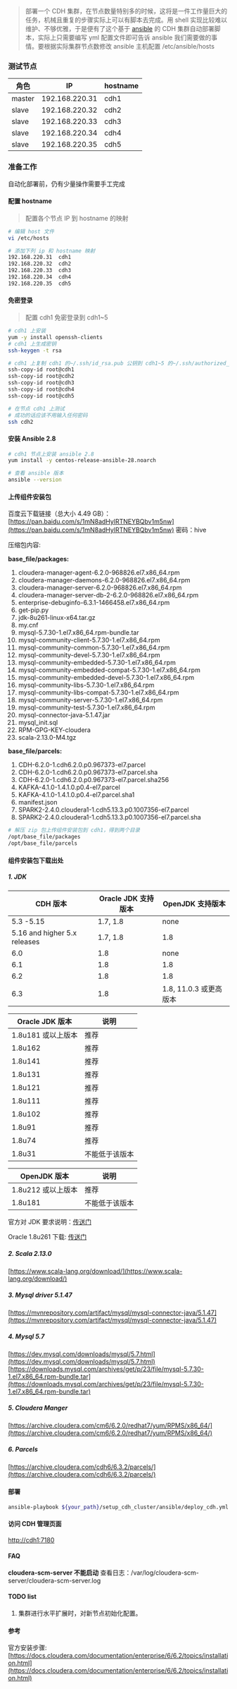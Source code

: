 
> 部署一个 CDH 集群，在节点数量特别多的时候，这将是一件工作量巨大的任务，机械且重复的步骤实际上可以有脚本去完成。用 shell 实现比较难以维护、不够优雅，于是便有了这个基于 [ansible](https://baike.baidu.com/item/Ansible/20194655) 的 CDH 集群自动部署脚本，实际上只需要编写 yml 配置文件即可告诉 ansible 我们需要做的事情。要根据实际集群节点数修改 ansible 主机配置 /etc/ansible/hosts 


### 测试节点

| 角色 | IP | hostname |
| --- | --- | --- |
| master  | 192.168.220.31  | cdh1 |
| slave | 192.168.220.32 | cdh2 |
| slave | 192.168.220.33 | cdh3 |
| slave | 192.168.220.34 | cdh4 |
| slave | 192.168.220.35 | cdh5 |


### 准备工作
自动化部署前，仍有少量操作需要手工完成

#### 配置 hostname
> 配置各个节点 IP 到 hostname 的映射
```bash
# 编辑 host 文件
vi /etc/hosts

# 添加下列 ip 和 hostname 映射
192.168.220.31  cdh1
192.168.220.32  cdh2
192.168.220.33  cdh3
192.168.220.34  cdh4
192.168.220.35  cdh5
```

#### 免密登录
> 配置 cdh1 免密登录到 cdh1~5
``` bash
# cdh1 上安装
yum -y install openssh-clients
# cdh1 上生成密钥
ssh-keygen -t rsa

# cdh1 上复制 cdh1 的~/.ssh/id_rsa.pub 公钥到 cdh1~5 的~/.ssh/authorized_keys 中
ssh-copy-id root@cdh1
ssh-copy-id root@cdh2
ssh-copy-id root@cdh3
ssh-copy-id root@cdh4
ssh-copy-id root@cdh5

# 在节点 cdh1 上测试
# 成功的话应该不用输入任何密码
ssh cdh2          

```

#### 安装 Ansible 2.8
``` bash
# cdh1 节点上安装 ansible 2.8
yum install -y centos-release-ansible-28.noarch

# 查看 ansible 版本
ansible --version
```

#### 上传组件安装包
百度云下载链接（总大小 4.49 GB）：[https://pan.baidu.com/s/1mN8adHylRTNEYBQbv1m5nw](https://pan.baidu.com/s/1mN8adHylRTNEYBQbv1m5nw)  密码：hive

压缩包内容:

**base_file/packages:**

1. cloudera-manager-agent-6.2.0-968826.el7.x86_64.rpm
2. cloudera-manager-daemons-6.2.0-968826.el7.x86_64.rpm
3. cloudera-manager-server-6.2.0-968826.el7.x86_64.rpm
4. cloudera-manager-server-db-2-6.2.0-968826.el7.x86_64.rpm
5. enterprise-debuginfo-6.3.1-1466458.el7.x86_64.rpm
6. get-pip.py
7. jdk-8u261-linux-x64.tar.gz
8. my.cnf
9. mysql-5.7.30-1.el7.x86_64.rpm-bundle.tar
10. mysql-community-client-5.7.30-1.el7.x86_64.rpm
11. mysql-community-common-5.7.30-1.el7.x86_64.rpm
12. mysql-community-devel-5.7.30-1.el7.x86_64.rpm
13. mysql-community-embedded-5.7.30-1.el7.x86_64.rpm
14. mysql-community-embedded-compat-5.7.30-1.el7.x86_64.rpm
15. mysql-community-embedded-devel-5.7.30-1.el7.x86_64.rpm
16. mysql-community-libs-5.7.30-1.el7.x86_64.rpm
17. mysql-community-libs-compat-5.7.30-1.el7.x86_64.rpm
18. mysql-community-server-5.7.30-1.el7.x86_64.rpm
19. mysql-community-test-5.7.30-1.el7.x86_64.rpm
20. mysql-connector-java-5.1.47.jar
21. mysql_init.sql
22. RPM-GPG-KEY-cloudera
23. scala-2.13.0-M4.tgz

**base_file/parcels:**

1. CDH-6.2.0-1.cdh6.2.0.p0.967373-el7.parcel
2. CDH-6.2.0-1.cdh6.2.0.p0.967373-el7.parcel.sha
3. CDH-6.2.0-1.cdh6.2.0.p0.967373-el7.parcel.sha256
4. KAFKA-4.1.0-1.4.1.0.p0.4-el7.parcel
5. KAFKA-4.1.0-1.4.1.0.p0.4-el7.parcel.sha1
6. manifest.json
7. SPARK2-2.4.0.cloudera1-1.cdh5.13.3.p0.1007356-el7.parcel
8. SPARK2-2.4.0.cloudera1-1.cdh5.13.3.p0.1007356-el7.parcel.sha

```bash
# 解压 zip 包上传组件安装包到 cdh1，得到两个目录
/opt/base_file/packages
/opt/base_file/parcels
```


#### 组件安装包下载出处
##### 1. JDK

| CDH 版本 | Oracle JDK 支持版本 | OpenJDK 支持版本 |
| --- | --- | --- |
| 5.3 -5.15 | 1.7, 1.8 | none |
| 5.16 and higher 5.x releases | 1.7, 1.8 | 1.8 |
| 6.0 | 1.8 | none |
| 6.1 | 1.8 | 1.8 |
| 6.2 | 1.8 | 1.8 |
| 6.3 | 1.8 | 1.8, 11.0.3 或更高版本 |



| Oracle JDK 版本 | 说明 |
| --- | --- |
| 1.8u181 或以上版本 | 推荐 |
| 1.8u162 | 推荐 |
| 1.8u141 | 推荐 |
| 1.8u131 | 推荐 |
| 1.8u121 | 推荐 |
| 1.8u111 | 推荐 |
| 1.8u102 | 推荐 |
| 1.8u91 | 推荐 |
| 1.8u74 | 推荐 |
| 1.8u31 | 不能低于该版本 |


| OpenJDK 版本  | 说明 |
| --- | --- |
| 1.8u212 或以上版本  | 推荐  |
| 1.8u181  | 不能低于该版本 |

官方对 JDK 要求说明：[传送门](https://docs.cloudera.com/documentation/enterprise/6/release-notes/topics/rg_java_requirements.html#java_requirements)

Oracle 1.8u261 下载: [传送门](https://download.oracle.com/otn/java/jdk/8u261-b12/a4634525489241b9a9e1aa73d9e118e6/jdk-8u261-linux-x64.tar.gz)

##### 2. Scala 2.13.0
[https://www.scala-lang.org/download/](https://www.scala-lang.org/download/)

##### 3. Mysql driver 5.1.47
[https://mvnrepository.com/artifact/mysql/mysql-connector-java/5.1.47](https://mvnrepository.com/artifact/mysql/mysql-connector-java/5.1.47)

##### 4. Mysql 5.7
[https://dev.mysql.com/downloads/mysql/5.7.html](https://dev.mysql.com/downloads/mysql/5.7.html)
[https://downloads.mysql.com/archives/get/p/23/file/mysql-5.7.30-1.el7.x86_64.rpm-bundle.tar](https://downloads.mysql.com/archives/get/p/23/file/mysql-5.7.30-1.el7.x86_64.rpm-bundle.tar)

##### 5. Cloudera Manger
[https://archive.cloudera.com/cm6/6.2.0/redhat7/yum/RPMS/x86_64/](https://archive.cloudera.com/cm6/6.2.0/redhat7/yum/RPMS/x86_64/)

##### 6. Parcels
[https://archive.cloudera.com/cdh6/6.3.2/parcels/](https://archive.cloudera.com/cdh6/6.3.2/parcels/)


#### 部署
```bash
ansible-playbook ${your_path}/setup_cdh_cluster/ansible/deploy_cdh.yml
```

#### 访问 CDH 管理页面

[http://cdh1:7180](http://cdh1:7180)

#### FAQ
**cloudera-scm-server 不能启动**
 查看日志：/var/log/cloudera-scm-server/cloudera-scm-server.log
 
 #### TODO list
 1. 集群进行水平扩展时，对新节点初始化配置。
 
 
 #### 参考
官方安装步骤:  [https://docs.cloudera.com/documentation/enterprise/6/6.2/topics/installation.html](https://docs.cloudera.com/documentation/enterprise/6/6.2/topics/installation.html)
